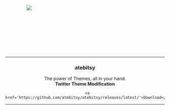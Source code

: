<div align='center' style='width: 150px; height: 150px;'>
   <img src='https://i.imgur.com/nK5CGNh.png' />
</div>

---

<div align='center'>
   <h3>atebitsy</h3>
   <p>
      The power of Themes, all in your hand.
      <br />
      <b>Twitter Theme Modification</b>
   </p>
   
      <a href='https://github.com/atebitsy/atebitsy/releases/latest/'>Download</a>
</div>

---


